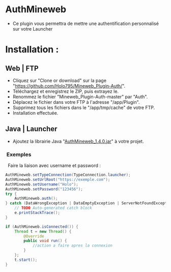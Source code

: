 # AuthMineweb
- Ce plugin vous permettra de mettre une authentification personnalisé
sur votre Launcher

<h1>Installation :  
  
  
## Web | FTP
- Cliquez sur "Clone or download" sur la page "https://github.com/Holo795/Mineweb_Plugin-Auth/".
- Téléchargez et enregistrez le ZIP, puis extrayez le.
- Renommez le fichier "Mineweb_Plugin-Auth-master" par "Auth".
- Déplacez le fichier dans votre FTP à l'adresse "/app/Plugin".
- Supprimez tous les fichiers dans le "/app/tmp/cache" de votre FTP.
- Installation effectuée. 
##  
  
## Java | Launcher
- Ajoutez la librairie Java "[AuthMineweb_1.4.0.jar](https://github.com/Holo795/Mineweb_Plugin-Auth/raw/master/Documentation/AuthMineweb_1.4.0.jar)" à votre projet.

###  Exemples
 
Faire la liaison avec username et password :
```java
AuthMineweb.setTypeConnection(TypeConnection.launcher);
AuthMineweb.setUrlRoot("https://exemple.com");
AuthMineweb.setUsername("Holo");
AuthMineweb.setPassword("123456");
try {
	AuthMineweb.auth();
} catch (DataWrongException | DataEmptyException | ServerNotFoundException | IOException e) {
	// TODO Auto-generated catch block
	e.printStackTrace();
}

if (AuthMineweb.isConnected()) {
	Thread t = new Thread() {
		@Override
		public void run() {
			//action a faire apres la connexion
		}
	};
	t.start();
}
```
##
